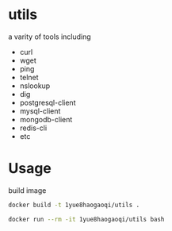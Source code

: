 # utils
a varity of tools including 
- curl
- wget
- ping
- telnet
- nslookup
- dig
- postgresql-client
- mysql-client
- mongodb-client
- redis-cli
- etc


# Usage
build image
```sh
docker build -t 1yue8haogaoqi/utils .
```


```sh
docker run --rm -it 1yue8haogaoqi/utils bash
```
